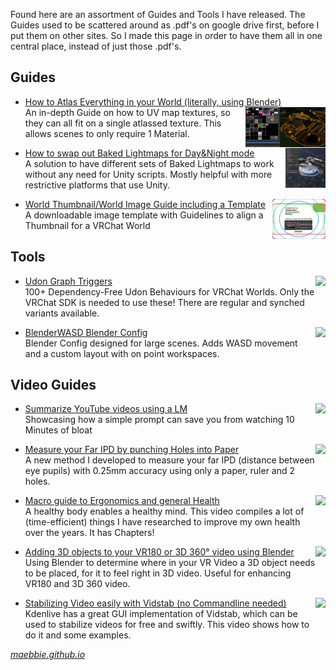 Found here are an assortment of Guides and Tools I have released. The Guides used to be scattered around as .pdf's on google drive first, before I put them on other sites. So I made this page in order to have them all in one central place, instead of just those .pdf's.

## Guides
* [How to Atlas Everything in your World (literally, using Blender)](https://maebbie.github.io/UV-Atlas-Everything-Guide-Blender)
  <img align="right" height="64" src="https://raw.githubusercontent.com/Maebbie/Maebbie.github.io/refs/heads/main/UV-Atlas-Everything-Guide-Blender/images/28.jpg">
<br>An in-depth Guide on how to UV map textures, so they can all fit on a single atlassed texture. This allows scenes to only require 1 Material.

* [How to swap out Baked Lightmaps for Day&Night mode](https://maebbie.github.io/Swap-Baked-Lightmaps-VRChat)
  <img align="right" height="64" src="https://raw.githubusercontent.com/Maebbie/Maebbie.github.io/refs/heads/main/Swap-Baked-Lightmaps-VRChat/images/a05.jpg">
<br>A solution to have different sets of Baked Lightmaps to work without any need for Unity scripts. Mostly helpful with more restrictive platforms that use Unity.

* [World Thumbnail/World Image Guide including a Template](https://maebbie.github.io/World-Thumbnail-Guide-VRChat)
  <img align="right" height="64" src="https://raw.githubusercontent.com/Maebbie/Maebbie.github.io/refs/heads/main/World-Thumbnail-Guide-VRChat/images/World%20Thumbnail%20Template.png">
<br>A downloadable image template with Guidelines to align a Thumbnail for a VRChat World 

## Tools
* [Udon Graph Triggers](https://github.com/Maebbie/Udon-Graph-Triggers)
  <img align="right" height="64" src="https://github.com/user-attachments/assets/81aa9140-38d4-44a3-8aa8-63fe32faef00">
<br>100+ Dependency-Free Udon Behaviours for VRChat Worlds. Only the VRChat SDK is needed to use these! There are regular and synched variants available.

* [BlenderWASD Blender Config](https://github.com/Maebbie/BlenderWASD)
  <img align="right" height="64" src="https://github.com/user-attachments/assets/dfc536ba-ce9b-497e-a436-54dfcf41195e">
<br>Blender Config designed for large scenes. Adds WASD movement and a custom layout with on point workspaces.

## Video Guides

* [Summarize YouTube videos using a LM](https://www.youtube.com/watch?v=AgCSZ1ScQcE&list=PLHPl0SFKkUjMAMK71FGjMcuWVKdD2UlNp)
  <img align="right" height="64" src="https://i.ytimg.com/vi/AgCSZ1ScQcE/hqdefault.jpg?sqp=-oaymwEcCPYBEIoBSFXyq4qpAw4IARUAAIhCGAFwAcABBg==&rs=AOn4CLAaZWBpU-rQ_S2LsoyindFRHjb8cQ">
<br> Showcasing how a simple prompt can save you from watching 10 Minutes of bloat

* [Measure your Far IPD by punching Holes into Paper](https://www.youtube.com/watch?v=F5CKUl9bU4M&list=PLHPl0SFKkUjMAMK71FGjMcuWVKdD2UlNp)
  <img align="right" height="64" src="https://i.ytimg.com/vi/F5CKUl9bU4M/hqdefault.jpg?sqp=-oaymwEcCPYBEIoBSFXyq4qpAw4IARUAAIhCGAFwAcABBg==&rs=AOn4CLCwiv8khDpn-HHuPMYasDX328Iacg">
<br> A new method I developed to measure your far IPD (distance between eye pupils) with 0.25mm accuracy using only a paper, ruler and 2 holes.

* [Macro guide to Ergonomics and general Health](https://www.youtube.com/watch?v=JTjh759eYis&list=PLHPl0SFKkUjMAMK71FGjMcuWVKdD2UlNp)
  <img align="right" height="64" src="https://i.ytimg.com/vi/JTjh759eYis/hqdefault.jpg?sqp=-oaymwEcCPYBEIoBSFXyq4qpAw4IARUAAIhCGAFwAcABBg==&rs=AOn4CLBCaUeFKM4Eg3z49XANGJaE70Znjw">
<br> A healthy body enables a healthy mind. This video compiles a lot of (time-efficient) things I have researched to improve my own health over the years. It has Chapters!

* [Adding 3D objects to your VR180 or 3D 360° video using Blender](https://www.youtube.com/watch?v=pcYm1isKWfk&list=PLHPl0SFKkUjMAMK71FGjMcuWVKdD2UlNp)
  <img align="right" height="64" src="https://i.ytimg.com/vi/pcYm1isKWfk/hqdefault.jpg?sqp=-oaymwEcCPYBEIoBSFXyq4qpAw4IARUAAIhCGAFwAcABBg==&rs=AOn4CLArPOjbLB_ntNZiUEveu664bxk-jw">
<br> Using Blender to determine where in your VR Video a 3D object needs to be placed, for it to feel right in 3D video. Useful for enhancing VR180 and 3D 360 video.

* [Stabilizing Video easily with Vidstab (no Commandline needed)](https://www.youtube.com/watch?v=eo7HSqKsd70&list=PLHPl0SFKkUjMAMK71FGjMcuWVKdD2UlNp)
  <img align="right" height="64" src="https://i.ytimg.com/vi/eo7HSqKsd70/hqdefault.jpg?sqp=-oaymwEcCPYBEIoBSFXyq4qpAw4IARUAAIhCGAFwAcABBg==&rs=AOn4CLChe8Qjom60UjDC05FAYU6hozdG4A">
<br> Kdenlive has a great GUI implementation of Vidstab, which can be used to stabilize videos for free and swiftly. This video shows how to do it and some examples.


*[maebbie.github.io](https://maebbie.github.io)*
